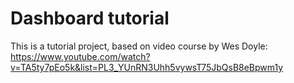 # Dashboard tutorial

This is a tutorial project, based on video course by Wes Doyle: https://www.youtube.com/watch?v=TA5ty7pEo5k&list=PL3_YUnRN3Uhh5vywsT75JbQsB8eBpwm1y